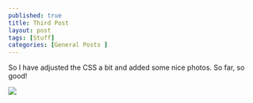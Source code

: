 ```yaml
---
published: true
title: Third Post
layout: post
tags: [Stuff]
categories: [General Posts ]
---
```

So I have adjusted the CSS a bit and added some nice photos.  So far, so good!

<img src="http://imageshack.com/a/img842/5075/djn7.jpg"/>